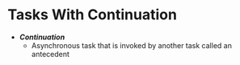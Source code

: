# Tasks With Continuation

- ***Continuation***
  - Asynchronous task that is invoked by another task called an antecedent